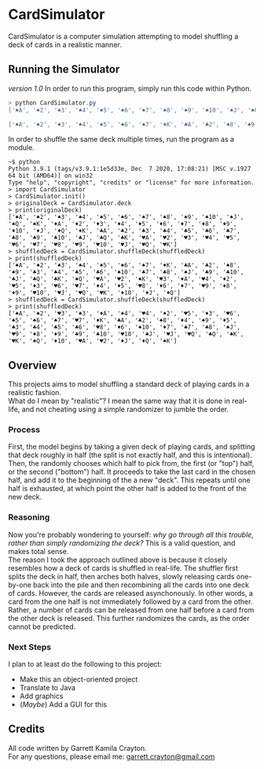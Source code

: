 # CardSimulator
CardSimulator is a computer simulation attempting to model shuffling a deck of cards in a realistic manner. 

## Running the Simulator
*version 1.0* In order to run this program, simply run this code within Python. 
```powershell
> python CardSimulator.py
['♠A', '♠2', '♠3', '♠4', '♠5', '♠6', '♠7', '♠8', '♠9', '♠10', '♠J', '♠Q', '♠K', '♦A', '♦2', '♦3', '♦4', '♦5', '♦6', '♦7', '♦8', '♦9', '♦10', '♦J', '♦Q', '♦K', '♣A', '♣2', '♣3', '♣4', '♣5', '♣6', '♣7', '♣8', '♣9', '♣10', '♣J', '♣Q', '♣K', '♥A', '♥2', '♥3', '♥4', '♥5', '♥6', '♥7', '♥8', '♥9', '♥10', '♥J', '♥Q', '♥K']

['♠A', '♠2', '♠3', '♠4', '♠5', '♠6', '♠7', '♦K', '♣A', '♣2', '♠8', '♠9', '♣3', '♣4', '♣5', '♣6', '♠10', '♣7', '♣8', '♠J', '♣9', '♣10', '♣J', '♣Q', '♣K', '♠Q', '♥A', '♥2', '♠K', '♥3', '♦A', '♥4', '♦2', '♥5', '♦3', '♥6', '♥7', '♦4', '♦5', '♥8', '♦6', '♦7', '♥9', '♦8', '♦9', '♥10', '♥J', '♥Q', '♥K', '♦10', '♦J', '♦Q']
``` 
In order to shuffle the same deck multiple times, run the program as a module. 
```console
~$ python
Python 3.9.1 (tags/v3.9.1:1e5d33e, Dec  7 2020, 17:08:21) [MSC v.1927 64 bit (AMD64)] on win32
Type "help", "copyright", "credits" or "license" for more information.
> import CardSimulator
> CardSimulator.init()
> originalDeck = CardSimulator.deck
> print(originalDeck)
['♠A', '♠2', '♠3', '♠4', '♠5', '♠6', '♠7', '♠8', '♠9', '♠10', '♠J', '♠Q', '♠K', '♦A', '♦2', '♦3', '♦4', '♦5', '♦6', '♦7', '♦8', '♦9', '♦10', '♦J', '♦Q', '♦K', '♣A', '♣2', '♣3', '♣4', '♣5', '♣6', '♣7', '♣8', '♣9', '♣10', '♣J', '♣Q', '♣K', '♥A', '♥2', '♥3', '♥4', '♥5', '♥6', '♥7', '♥8', '♥9', '♥10', '♥J', '♥Q', '♥K']
> shuffledDeck = CardSimulator.shuffleDeck(shuffledDeck)
> print(shuffledDeck)
['♠A', '♠2', '♠3', '♠4', '♠5', '♠6', '♠7', '♦K', '♣A', '♣2', '♠8', '♠9', '♣3', '♣4', '♣5', '♣6', '♠10', '♣7', '♣8', '♠J', '♣9', '♣10', '♣J', '♣Q', '♣K', '♠Q', '♥A', '♥2', '♠K', '♥3', '♦A', '♥4', '♦2', '♥5', '♦3', '♥6', '♥7', '♦4', '♦5', '♥8', '♦6', '♦7', '♥9', '♦8', '♦9', '♥10', '♥J', '♥Q', '♥K', '♦10', '♦J', '♦Q']
> shuffledDeck = CardSimulator.shuffleDeck(shuffledDeck)
> print(shuffledDeck)
['♠A', '♠2', '♥3', '♠3', '♦A', '♠4', '♥4', '♦2', '♥5', '♦3', '♥6', '♠5', '♠6', '♠7', '♥7', '♦K', '♣A', '♣2', '♠8', '♦4', '♠9', '♦5', '♣3', '♣4', '♣5', '♣6', '♥8', '♦6', '♠10', '♦7', '♣7', '♣8', '♠J', '♥9', '♦8', '♦9', '♣9', '♣10', '♥10', '♣J', '♥J', '♥Q', '♣Q', '♣K', '♥K', '♠Q', '♦10', '♥A', '♥2', '♦J', '♦Q', '♠K']
```

## Overview
This projects aims to model shuffling a standard deck of playing cards in a realistic fashion. \
What do I mean by "realistic"? I mean the same way that it is done in real-life, and not cheating using a simple randomizer to jumble the order.

### Process
First, the model begins by taking a given deck of playing cards, and splitting that deck roughly in half (the split is not exactly half, and this is intentional). \
Then, the randomly chooses which half to pick from, the first (or "top") half, or the second ("bottom") half. It proceeds to take the last card in the chosen half, and add it to the beginning of the a new "deck". This repeats until one half is exhausted, at which point the other half is added to the front of the new deck.

### Reasoning
Now you're probably wondering to yourself: *why go through all this trouble, rather than simply randomizing the deck?* This is a valid question, and makes total sense. \
The reason I took the approach outlined above is because it closely resembles how a deck of cards is shuffled in real-life. The shuffler first splits the deck in half, then arches both halves, slowly releasing cards one-by-one back into the pile and then recombining all the cards into one deck of cards. However, the cards are released asynchonously. In other words, a card from the one half is not immediately followed by a card from the other. Rather, a number of cards can be released from one half before a card from the other deck is released. This further randomizes the cards, as the order cannot be predicted.

### Next Steps
I plan to at least do the following to this project:
* Make this an object-oriented project
* Translate to Java
* Add graphics
* (*Maybe*) Add a GUI for this

## Credits
All code written by Garrett Kamila Crayton. \
For any questions, please email me: <garrett.crayton@gmail.com>